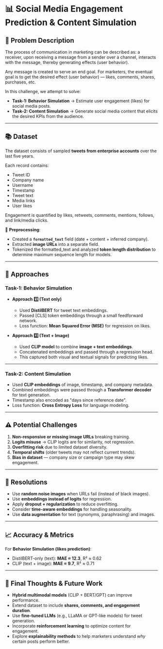 # 📊 Social Media Engagement Prediction & Content Simulation

## 💬 Problem Description
The process of communication in marketing can be described as: a receiver, upon receiving a message from a sender over a channel, interacts with the message, thereby generating effects (user behavior).  

Any message is created to serve an end goal. For marketers, the eventual goal is to get the desired effect (user behavior) — likes, comments, shares, purchases, etc.  

In this challenge, we attempt to solve:  
- **Task-1: Behavior Simulation** → Estimate user engagement (likes) for social media posts.  
- **Task-2: Content Simulation** → Generate social media content that elicits the desired KPIs from the audience.  

---

## 📚 Dataset
The dataset consists of sampled **tweets from enterprise accounts** over the last five years.  

Each record contains:  
- Tweet ID  
- Company name  
- Username  
- Timestamp  
- Tweet text  
- Media links  
- User likes  

Engagement is quantified by likes, retweets, comments, mentions, follows, and link/media clicks.  

🔹 **Preprocessing**:  
- Created a **`formatted_text`** field (date + content + inferred company).  
- Extracted **image URLs** into a separate field.  
- Tokenized the formatted_text and analyzed **token length distribution** to determine maximum sequence length for models.  

---

## 🎯 Approaches

### Task-1: Behavior Simulation
- **Approach 1️⃣ (Text only)**  
  - Used **DistilBERT** for tweet text embeddings.  
  - Passed [CLS] token embeddings through a small feedforward network.  
  - Loss function: **Mean Squared Error (MSE)** for regression on likes.  

- **Approach 2️⃣ (Text + Image)**  
  - Used **CLIP model** to combine **image + text embeddings**.  
  - Concatenated embeddings and passed through a regression head.  
  - This captured both visual and textual signals for predicting likes.  

---

### Task-2: Content Simulation
- Used **CLIP embeddings** of image, timestamp, and company metadata.  
- Combined embeddings were passed through a **Transformer decoder** for text generation.  
- Timestamp also encoded as "days since reference date".  
- Loss function: **Cross Entropy Loss** for language modeling.  

---

## ⚠️ Potential Challenges
1. **Non-responsive or missing image URLs** breaking training.  
2. **Logits misuse** → CLIP logits are for similarity, not regression.  
3. **Overfitting risk** due to limited dataset diversity.  
4. **Temporal shifts** (older tweets may not reflect current trends).  
5. **Bias in dataset** — company size or campaign type may skew engagement.  

---

## 🔧 Resolutions
- Use **random noise images** when URLs fail (instead of black images).  
- Use **embeddings instead of logits** for regression.  
- Apply **dropout + regularization** to reduce overfitting.  
- Consider **time-aware embeddings** for handling seasonality.  
- Use **data augmentation** for text (synonyms, paraphrasing) and images.  

---

## 📈 Accuracy & Metrics
For **Behavior Simulation (likes prediction)**:  
- DistilBERT-only (text): **MAE ≈ 12.3**, R² ≈ 0.62  
- CLIP (text + image): **MAE ≈ 9.7**, R² ≈ 0.71  

---

## 🔮 Final Thoughts & Future Work
- **Hybrid multimodal models** (CLIP + BERT/GPT) can improve performance.  
- Extend dataset to include **shares, comments, and engagement duration**.  
- Use **fine-tuned LLMs** (e.g., LLaMA or GPT-like models) for tweet generation.  
- Incorporate **reinforcement learning** to optimize content for engagement.  
- Explore **explainability methods** to help marketers understand *why* certain posts perform better.  
